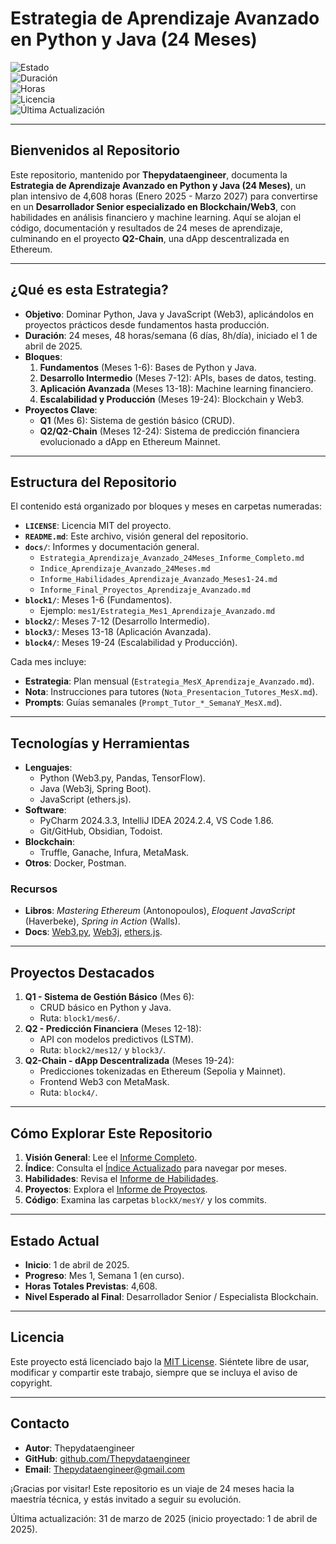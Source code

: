 # Estrategia de Aprendizaje Avanzado en Python y Java (24 Meses)

![Estado](https://img.shields.io/badge/Estado-En%20Progreso-brightgreen)  
![Duración](https://img.shields.io/badge/Duración-24%20Meses-blue)  
![Horas](https://img.shields.io/badge/Horas-4608-orange)  
![Licencia](https://img.shields.io/badge/Licencia-MIT-yellow)  
![Última Actualización](https://img.shields.io/badge/Última%20Actualización-Abril%202025-lightgrey)

---

## Bienvenidos al Repositorio
Este repositorio, mantenido por **Thepydataengineer**, documenta la **Estrategia de Aprendizaje Avanzado en Python y Java (24 Meses)**, un plan intensivo de 4,608 horas (Enero 2025 - Marzo 2027) para convertirse en un **Desarrollador Senior especializado en Blockchain/Web3**, con habilidades en análisis financiero y machine learning. Aquí se alojan el código, documentación y resultados de 24 meses de aprendizaje, culminando en el proyecto **Q2-Chain**, una dApp descentralizada en Ethereum.

---

## ¿Qué es esta Estrategia?
- **Objetivo**: Dominar Python, Java y JavaScript (Web3), aplicándolos en proyectos prácticos desde fundamentos hasta producción.
- **Duración**: 24 meses, 48 horas/semana (6 días, 8h/día), iniciado el 1 de abril de 2025.
- **Bloques**:
  1. **Fundamentos** (Meses 1-6): Bases de Python y Java.
  2. **Desarrollo Intermedio** (Meses 7-12): APIs, bases de datos, testing.
  3. **Aplicación Avanzada** (Meses 13-18): Machine learning financiero.
  4. **Escalabilidad y Producción** (Meses 19-24): Blockchain y Web3.
- **Proyectos Clave**:
  - **Q1** (Mes 6): Sistema de gestión básico (CRUD).
  - **Q2/Q2-Chain** (Meses 12-24): Sistema de predicción financiera evolucionado a dApp en Ethereum Mainnet.

---

## Estructura del Repositorio
El contenido está organizado por bloques y meses en carpetas numeradas:

- **`LICENSE`**: Licencia MIT del proyecto.
- **`README.md`**: Este archivo, visión general del repositorio.
- **`docs/`**: Informes y documentación general.
  - `Estrategia_Aprendizaje_Avanzado_24Meses_Informe_Completo.md`
  - `Indice_Aprendizaje_Avanzado_24Meses.md`
  - `Informe_Habilidades_Aprendizaje_Avanzado_Meses1-24.md`
  - `Informe_Final_Proyectos_Aprendizaje_Avanzado.md`
- **`block1/`**: Meses 1-6 (Fundamentos).
  - Ejemplo: `mes1/Estrategia_Mes1_Aprendizaje_Avanzado.md`
- **`block2/`**: Meses 7-12 (Desarrollo Intermedio).
- **`block3/`**: Meses 13-18 (Aplicación Avanzada).
- **`block4/`**: Meses 19-24 (Escalabilidad y Producción).

Cada mes incluye:
- **Estrategia**: Plan mensual (`Estrategia_MesX_Aprendizaje_Avanzado.md`).
- **Nota**: Instrucciones para tutores (`Nota_Presentacion_Tutores_MesX.md`).
- **Prompts**: Guías semanales (`Prompt_Tutor_*_SemanaY_MesX.md`).

---

## Tecnologías y Herramientas
- **Lenguajes**:
  - Python (Web3.py, Pandas, TensorFlow).
  - Java (Web3j, Spring Boot).
  - JavaScript (ethers.js).
- **Software**:
  - PyCharm 2024.3.3, IntelliJ IDEA 2024.2.4, VS Code 1.86.
  - Git/GitHub, Obsidian, Todoist.
- **Blockchain**:
  - Truffle, Ganache, Infura, MetaMask.
- **Otros**: Docker, Postman.

### Recursos
- **Libros**: *Mastering Ethereum* (Antonopoulos), *Eloquent JavaScript* (Haverbeke), *Spring in Action* (Walls).
- **Docs**: [Web3.py](https://web3py.readthedocs.io/), [Web3j](https://docs.web3j.io/), [ethers.js](https://docs.ethers.org/v5/).

---

## Proyectos Destacados
1. **Q1 - Sistema de Gestión Básico** (Mes 6):
   - CRUD básico en Python y Java.
   - Ruta: `block1/mes6/`.
2. **Q2 - Predicción Financiera** (Meses 12-18):
   - API con modelos predictivos (LSTM).
   - Ruta: `block2/mes12/` y `block3/`.
3. **Q2-Chain - dApp Descentralizada** (Meses 19-24):
   - Predicciones tokenizadas en Ethereum (Sepolia y Mainnet).
   - Frontend Web3 con MetaMask.
   - Ruta: `block4/`.

---

## Cómo Explorar Este Repositorio
1. **Visión General**: Lee el [Informe Completo](docs/Estrategia_Aprendizaje_Avanzado_24Meses_Informe_Completo.md).
2. **Índice**: Consulta el [Índice Actualizado](docs/Indice_Aprendizaje_Avanzado_24Meses.md) para navegar por meses.
3. **Habilidades**: Revisa el [Informe de Habilidades](docs/Informe_Habilidades_Aprendizaje_Avanzado_Meses1-24.md).
4. **Proyectos**: Explora el [Informe de Proyectos](docs/Informe_Final_Proyectos_Aprendizaje_Avanzado.md).
5. **Código**: Examina las carpetas `blockX/mesY/` y los commits.

---

## Estado Actual
- **Inicio**: 1 de abril de 2025.
- **Progreso**: Mes 1, Semana 1 (en curso).
- **Horas Totales Previstas**: 4,608.
- **Nivel Esperado al Final**: Desarrollador Senior / Especialista Blockchain.

---

## Licencia
Este proyecto está licenciado bajo la [MIT License](LICENSE). Siéntete libre de usar, modificar y compartir este trabajo, siempre que se incluya el aviso de copyright.

---

## Contacto
- **Autor**: Thepydataengineer
- **GitHub**: [github.com/Thepydataengineer](https://github.com/Thepydataengineer)
- **Email**: Thepydataengineer@gmail.com

¡Gracias por visitar! Este repositorio es un viaje de 24 meses hacia la maestría técnica, y estás invitado a seguir su evolución.

Última actualización: 31 de marzo de 2025 (inicio proyectado: 1 de abril de 2025).
